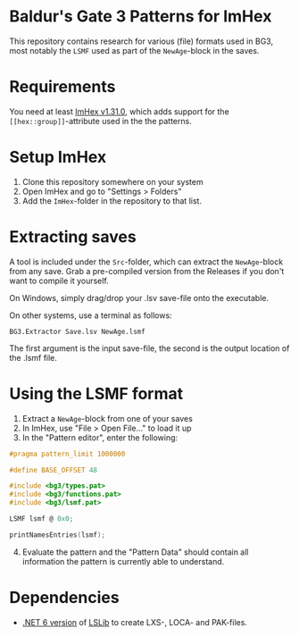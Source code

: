 # Baldur's Gate 3 Patterns for ImHex
This repository contains research for various (file) formats used in BG3, most notably the `LSMF` used as part of the `NewAge`-block in the saves.

# Requirements
You need at least [ImHex v1.31.0](https://github.com/WerWolv/ImHex/releases), which adds support for the `[[hex::group]]`-attribute used in the the patterns.

# Setup ImHex
1. Clone this repository somewhere on your system
2. Open ImHex and go to "Settings > Folders"
3. Add the `ImHex`-folder in the repository to that list.

# Extracting saves
A tool is included under the `Src`-folder, which can extract the `NewAge`-block from any save. Grab a pre-compiled version from the Releases if you don't want to compile it yourself.

On Windows, simply drag/drop your .lsv save-file onto the executable. 

On other systems, use a terminal as follows: 
```
BG3.Extractor Save.lsv NewAge.lsmf
```

The first argument is the input save-file, the second is the output location of the .lsmf file.

# Using the LSMF format
1. Extract a `NewAge`-block from one of your saves
2. In ImHex, use "File > Open File..." to load it up
3. In the "Pattern editor", enter the following:
```c
#pragma pattern_limit 1000000

#define BASE_OFFSET 48

#include <bg3/types.pat> 
#include <bg3/functions.pat> 
#include <bg3/lsmf.pat> 

LSMF lsmf @ 0x0;

printNamesEntries(lsmf);
```
4. Evaluate the pattern and the "Pattern Data" should contain all information the pattern is currently able to understand.

# Dependencies
- [.NET 6 version](https://github.com/LennardF1989/lslib/tree/dotnet6) of [LSLib](https://github.com/Norbyte/lslib) to create LXS-, LOCA- and PAK-files.